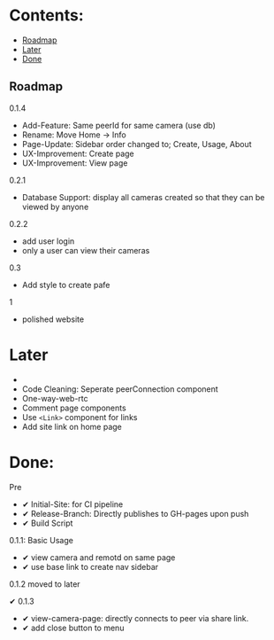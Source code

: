 # Contents:
 - [Roadmap](#Roadmap)
 - [Later](#Later)
 - [Done](#Done)

## Roadmap

0.1.4

- Add-Feature: Same peerId for same camera (use db)
- Rename: Move Home -> Info
- Page-Update: Sidebar order changed to; Create, Usage, About
- UX-Improvement: Create page
- UX-Improvement: View page

0.2.1
- Database Support: display all cameras created so that they can be viewed by anyone

0.2.2
- add user login
- only a user can view their cameras

0.3
- Add style to create pafe

1
- polished website

# Later

- 
- Code Cleaning: Seperate peerConnection component
- One-way-web-rtc
- Comment  page components
- Use `<Link>` component for links
- Add site link on home page



# Done:
Pre
- ✔ Initial-Site: for CI pipeline
- ✔  Release-Branch: Directly publishes to GH-pages upon push
- ✔ Build Script

0.1.1: Basic Usage
- ✔ view camera and remotd on same page
- ✔ use base link to create nav sidebar

0.1.2  moved to later

✔ 0.1.3
- ✔ view-camera-page: directly connects to peer via share link.
- ✔ add close button to menu
